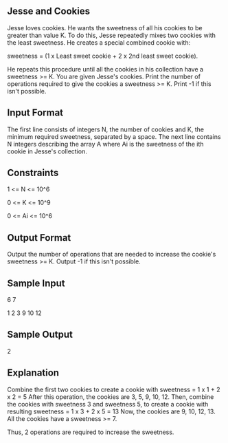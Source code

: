 Jesse and Cookies
-----------------

Jesse loves cookies. He wants the sweetness of all his cookies to be greater than value K. To do this, Jesse repeatedly
mixes two cookies with the least sweetness. He creates a special combined cookie with:

sweetness = (1 x Least sweet cookie + 2 x 2nd least sweet cookie).

He repeats this procedure until all the cookies in his collection have a sweetness >= K.
You are given Jesse's cookies. Print the number of operations required to give the cookies a sweetness >= K.
Print -1 if this isn't possible.

Input Format
------------

The first line consists of integers N, the number of cookies and K, the minimum required sweetness, separated by a space.
The next line contains N integers describing the array A where Ai is the sweetness of the ith cookie in Jesse's collection.

Constraints
-----------

1 <= N <= 10^6

0 <= K <= 10^9

0 <= Ai <= 10^6

Output Format
-------------

Output the number of operations that are needed to increase the cookie's sweetness >= K. Output -1 if this isn't possible.

Sample Input
------------
6 7

1 2 3 9 10 12

Sample Output
-------------
2

Explanation
-----------
Combine the first two cookies to create a cookie with sweetness  = 1 x 1 + 2 x 2 = 5
After this operation, the cookies are 3, 5, 9, 10, 12.
Then, combine the cookies with sweetness 3 and sweetness 5, to create a cookie with resulting sweetness = 1 x 3 + 2 x 5 = 13
Now, the cookies are 9, 10, 12, 13.
All the cookies have a sweetness >= 7.

Thus, 2 operations are required to increase the sweetness.